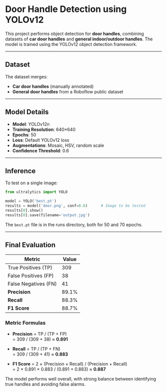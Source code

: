# Door Handle Detection using YOLOv12

This project performs object detection for **door handles**, combining datasets of **car door handles** and **general indoor/outdoor handles**. The model is trained using the YOLOv12 object detection framework.

---

## Dataset

The dataset merges:

- **Car door handles** (manually annotated)
- **General door handles** from a Roboflow public dataset


---

## Model Details

- **Model**: YOLOv12n
- **Training Resolution**: 640×640
- **Epochs**: 50
- **Loss**: Default YOLOv12 loss
- **Augmentations**: Mosaic, HSV, random scale
- **Confidence Threshold**: 0.6

---

## Inference

To test on a single image:

```python
from ultralytics import YOLO

model = YOLO('best.pt')
results = model('door.png', conf=0.6)      # Image to be tested
results[0].show()
results[0].save(filename='output.jpg')
```

The `best.pt` file is in the runs directory, both for 50 and 70 epochs. 

---

## Final Evaluation

| Metric     | Value  |
|------------|--------|
| True Positives (TP)  | 309 |
| False Positives (FP) | 38  |
| False Negatives (FN) | 41  |
| **Precision**        | 89.1% |
| **Recall**           | 88.3% |
| **F1 Score**         | 88.7% |

### Metric Formulas

- **Precision** = TP / (TP + FP)  
  = 309 / (309 + 38) ≈ **0.891**

- **Recall** = TP / (TP + FN)  
  = 309 / (309 + 41) ≈ **0.883**

- **F1 Score** = 2 × (Precision × Recall) / (Precision + Recall)  
  = 2 × 0.891 × 0.883 / (0.891 + 0.883) ≈ **0.887**

 The model performs well overall, with strong balance between identifying true handles and avoiding false alarms.
